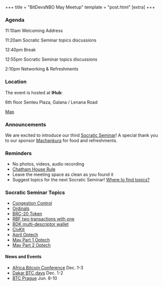  +++
 title = "BitDevsNBO May Meetup"
 template = "post.html"
 [extra]
 +++

 ### Agenda

 11:10am Welcoming Address

 11:20am Socratic Seminar topics discussions

 12:40pm Break

 12:55pm Socratic Seminar topics discussions

 2:10pm Networking & Refreshments

 ### Location

 The event is hosted at **IHub**:

 6th floor Senteu Plaza, 
 Galana / Lenana Road 

 [Map](https://www.google.com/maps/place/iHub/@-1.2891199,36.7809786,17z/data=!3m1!4b1!4m5!3m4!1s0x182f109996536c39:0x4eb6d6e1e16b4153!8m2!3d-1.2891199!4d36.7831673)  


 ### Announcements

 We are excited to introduce our third [Socratic Seminar](/about)! A special thank you to our 
 sponsor [Machankura](https://web.8333.mobi) for food and refreshments.

 ### Reminders

   - No photos, videos, audio recording
   - [Chatham House Rule](https://www.chathamhouse.org/about-us/chatham-house-rule)
   - Leave the meeting space as clean as you found it
   - Suggest topics for the next Socratic Seminar! [Where to find topics?](/about/find-topics)

 ### Socratic Seminar Topics

   - [Congestion Control](https://rubin.io/bitcoin/2021/12/09/advent-12/)
   - [Ordinals](https://docs.ordinals.com)
   - [BRC-20 Token](https://domo-2.gitbook.io/brc-20-experiment/)
   - [RBF two transactions with one](https://twitter.com/mononautical/status/1655752625525075971)
   - [BDK multi-descriptor wallet](https://github.com/bitcoindevkit/bdk/pull/966)
   - [CivKit](https://civkit.org)
   - [April Optech](https://bitcoinops.org/en/newsletters/2023/04/26/)
   - [May Part 1 Optech](https://bitcoinops.org/en/newsletters/2023/05/03/)
   - [May Part 2 Optech](https://bitcoinops.org/en/newsletters/2023/05/10/)
    
    

 #### News and Events

   - [Africa Bitcoin Conference](https://www.afrobitcoin.org) Dec. 1-3
   - [Dakar BTC days](https://dakarbitcoindays.com/) Dec. 1-2
   - [BTC Prague](https://www.btcprague.com) Jun. 8-10